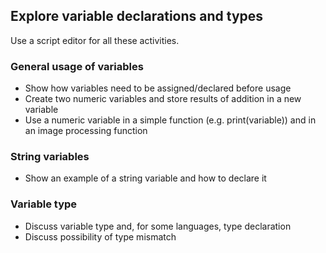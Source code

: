 ## Explore variable declarations and types
Use a script editor for all these activities.
### General usage of variables
- Show how variables need to be assigned/declared before usage
- Create two numeric variables and store results of addition in a new variable
- Use a numeric variable in a simple function (e.g. print(variable)) and in an image processing function

### String variables
- Show an example of a string variable and how to declare it

### Variable type
- Discuss variable type and, for some languages, type declaration
- Discuss possibility of type mismatch
